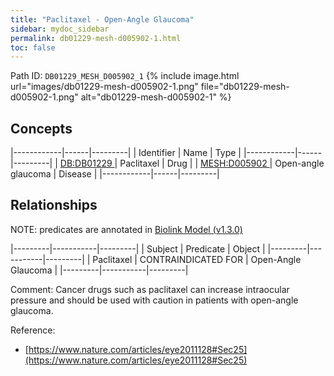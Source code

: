 ```yaml
---
title: "Paclitaxel - Open-Angle Glaucoma"
sidebar: mydoc_sidebar
permalink: db01229-mesh-d005902-1.html
toc: false 
---
```



Path ID: `DB01229_MESH_D005902_1`
{% include image.html url="images/db01229-mesh-d005902-1.png" file="db01229-mesh-d005902-1.png" alt="db01229-mesh-d005902-1" %}

## Concepts

|------------|------|---------|
| Identifier | Name | Type    |
|------------|------|---------|
| <a href="https://identifiers.org/DB:DB01229">DB:DB01229 </a> | Paclitaxel | Drug |
| <a href="https://identifiers.org/MESH:D005902">MESH:D005902 </a> | Open-angle glaucoma | Disease |
|------------|------|---------|

## Relationships


NOTE: predicates are annotated in <a href="https://github.com/biolink/biolink-model/releases/tag/v1.3.0">Biolink Model (v1.3.0)</a>

|---------|-----------|---------|
| Subject | Predicate | Object  |
|---------|-----------|---------|
| Paclitaxel | CONTRAINDICATED FOR | Open-Angle Glaucoma |
|---------|-----------|---------|

Comment: Cancer drugs such as paclitaxel can increase intraocular pressure and should be used with caution in patients with open-angle glaucoma.

Reference: 
  - [https://www.nature.com/articles/eye2011128#Sec25](https://www.nature.com/articles/eye2011128#Sec25)
